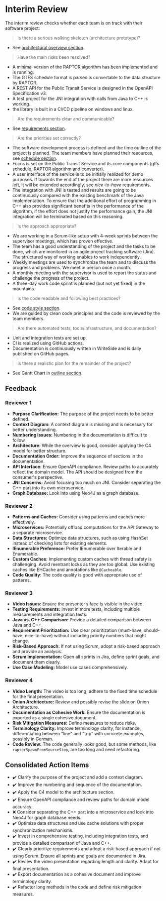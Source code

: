 # Interim Review

The interim review checks whether each team is on track with their software project:

> Is there a serious walking skeleton (architecture prototype)?

- See [architectural overview section](architectural-overview.md).

> Have the main risks been resolved?

- A minimal version of the RAPTOR algorithm has been implemented and is running.
- The GTFS schedule format is parsed is convertable to the data structure by RAPTOR.
- A REST API for the Public Transit Service is designed in the OpenAPI Specification v3.
- A test project for the JNI integration with calls from Java to C++ is working.
- the library is built in a CI/CD pipeline on windows and linux.

> Are the requirements clear and communicable?

- See [requirements section](requirements.md).

> Are the priorities set correctly?

- The software development process is defined and the time outline of the project is planned. The team members have
  planned their resources, see [schedule section](outline.md).
- Focus is set on the Public Transit Service and its core components (gtfs schedule, RAPTOR algorithm and
  converter).
- A user interface of the service is to be initially realized for demo purposes. If towards the end of the project
  there are more resources left, it will be extended accordingly, see *nice-to-have* requirements.
- The integration with JNI is tested and results are going to be continuously compared with the existing benchmark
  of the Java implementation. To ensure that the additional effort of programming in C++ also provides significant
  benefits in the performance of the algorithm, if the effort does not justify the performance gain, the JNI
  integration will be terminated based on this reasoning.

> Is the approach appropriate?

- We are working in a Scrum-like setup with 4-week sprints between the supervisor meetings, which has proven
  effective.
- The team has a good understanding of the project and the tasks to be done, which are monitored in an agile project
  tracking software (Jira). The structured way of working enables to work independently.
- Weekly meetings are used to synchronize the team and to discuss the progress and problems. We meet in person once
  a month.
- A monthly meeting with the supervisor is used to report the status and challenge the progress of the project.
- A three-day work code sprint is planned (but not yet fixed) in the mountains.

> Is the code readable and following best practices?

- See [code style section](code-style-guide.md).
- We are guided by clean code principles and the code is reviewed by the team members.

> Are there automated tests, tools/infrastructure, and documentation?

- Unit and integration tests are set up.
- CI is realized using GitHub actions.
- Documentation is continuously written in WriteSide and is daily published on GitHub pages.

> Is there a realistic plan for the remainder of the project?

- See Gantt Chart in [outline section](outline.md).

## Feedback

### Reviewer 1

- **Purpose Clarification:** The purpose of the project needs to be better defined.
- **Context Diagram:** A context diagram is missing and is necessary for better understanding.
- **Numbering Issues:** Numbering in the documentation is difficult to follow.
- **Architecture:** While the overview is good, consider applying the C4 model for better structure.
- **Documentation Order:** Improve the sequence of sections in the documentation.
- **API Interface:** Ensure OpenAPI compliance. Review paths to accurately reflect the domain model. The API should be
  designed from the consumer's perspective.
- **JNI Concerns:** Avoid focusing too much on JNI. Consider separating the C++ part into its own microservice.
- **Graph Database:** Look into using Neo4J as a graph database.

### Reviewer 2

- **Patterns and Caches:** Consider using patterns and caches more effectively.
- **Microservices:** Potentially offload computations for the API Gateway to a separate microservice.
- **Data Structures:** Optimize data structures, such as using HashSet instead of checking lists for existing elements.
- **IEnumerable Preference:** Prefer IEnumerable over Iterable and Enumerable.
- **Custom Caches:** Implementing custom caches with thread safety is challenging. Avoid reentrant locks as they are too
  global. Use existing caches like EHCache and annotations like `@Cacheable`.
- **Code Quality:** The code quality is good with appropriate use of patterns.

### Reviewer 3

- **Video Issues:** Ensure the presenter’s face is visible in the video.
- **Testing Requirements:** Invest in more tests, including multiple measurements and integration tests.
- **Java vs. C++ Comparison:** Provide a detailed comparison between Java and C++.
- **Requirement Prioritization:** Use clear prioritization (must-have, should-have, nice-to-have) without including
  priority numbers that might change.
- **Risk-Based Approach:** If not using Scrum, adopt a risk-based approach and provide an analysis.
- **Scrum Implementation:** Open all sprints in Jira, define sprint goals, and document them clearly.
- **Use Case Modeling:** Model use cases comprehensively.

### Reviewer 4

- **Video Length:** The video is too long; adhere to the fixed time schedule for the final presentation.
- **Onion Architecture:** Review and possibly revise the slide on Onion Architecture.
- **Documentation as Cohesive Work:** Ensure the documentation is exported as a single cohesive document.
- **Risk Mitigation Measures:** Define measures to reduce risks.
- **Terminology Clarity:** Improve terminology clarity, for instance, differentiating between "line" and "trip" with
  concrete examples, possibly in German.
- **Code Review:** The code generally looks good, but some methods, like `raptorSpawnFromSourceStop`, are too long and
  need refactoring.

## Consolidated Action Items

- ✔️ Clarify the purpose of the project and add a context diagram.
- ✔️ Improve the numbering and sequence of the documentation.
- ✔️ Apply the C4 model to the architecture section.
- ✔️ Ensure OpenAPI compliance and review paths for domain model accuracy.
- ❌ Consider separating the C++ part into a microservice and look into Neo4J for graph database needs.
- ✔️ Optimize data structures and use cache solutions with proper synchronization mechanisms.
- ✔️ Invest in comprehensive testing, including integration tests, and provide a detailed comparison of Java and C++.
- ✔️ Clearly prioritize requirements and adopt a risk-based approach if not using Scrum. Ensure all sprints and goals
  are documented in Jira.
- ✔️ Review the video presentation regarding length and clarity. Adapt for final presentation.
- ✔️ Export documentation as a cohesive document and improve terminology clarity.
- ✔️ Refactor long methods in the code and define risk mitigation measures.

